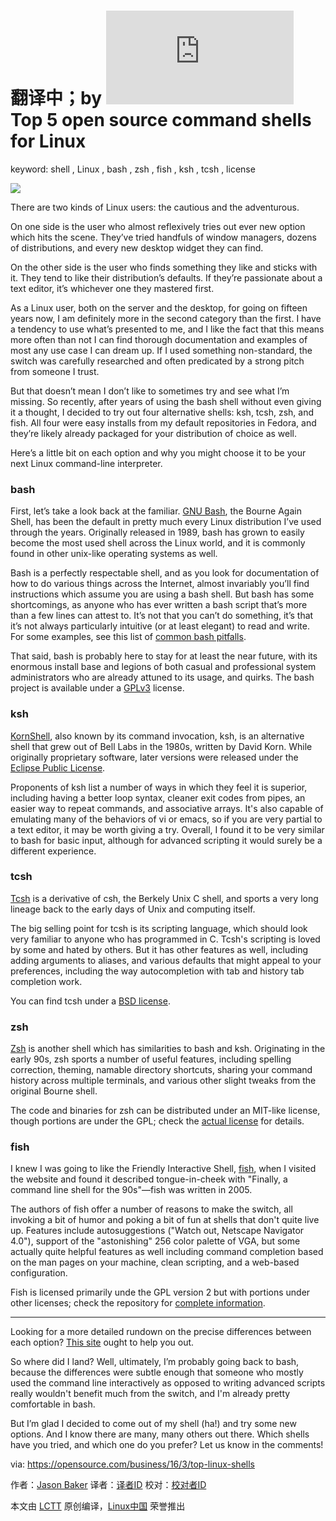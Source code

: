 翻译中；by ![zky001](https://github.com/LCTT/TranslateProject/edit/master/sources/tech/20160303%20Top%205%20open%20source%20command%20shells%20for%20Linux.md)
Top 5 open source command shells for Linux
===============================================

keyword: shell , Linux , bash , zsh , fish , ksh , tcsh , license

![](https://opensource.com/sites/default/files/styles/image-full-size/public/images/business/terminal_blue_smoke_command_line_0.jpg?itok=u2mRRqOa)

There are two kinds of Linux users: the cautious and the adventurous.

On one side is the user who almost reflexively tries out ever new option which hits the scene. They’ve tried handfuls of window managers, dozens of distributions, and every new desktop widget they can find.

On the other side is the user who finds something they like and sticks with it. They tend to like their distribution’s defaults. If they’re passionate about a text editor, it’s whichever one they mastered first.

As a Linux user, both on the server and the desktop, for going on fifteen years now, I am definitely more in the second category than the first. I have a tendency to use what’s presented to me, and I like the fact that this means more often than not I can find thorough documentation and examples of most any use case I can dream up. If I used something non-standard, the switch was carefully researched and often predicated by a strong pitch from someone I trust.

But that doesn’t mean I don’t like to sometimes try and see what I’m missing. So recently, after years of using the bash shell without even giving it a thought, I decided to try out four alternative shells: ksh, tcsh, zsh, and fish. All four were easy installs from my default repositories in Fedora, and they’re likely already packaged for your distribution of choice as well.

Here’s a little bit on each option and why you might choose it to be your next Linux command-line interpreter.

### bash

First, let’s take a look back at the familiar. [GNU Bash][1], the Bourne Again Shell, has been the default in pretty much every Linux distribution I’ve used through the years. Originally released in 1989, bash has grown to easily become the most used shell across the Linux world, and it is commonly found in other unix-like operating systems as well.

Bash is a perfectly respectable shell, and as you look for documentation of how to do various things across the Internet, almost invariably you’ll find instructions which assume you are using a bash shell. But bash has some shortcomings, as anyone who has ever written a bash script that’s more than a few lines can attest to. It’s not that you can’t do something, it’s that it’s not always particularly intuitive (or at least elegant) to read and write. For some examples, see this list of [common bash pitfalls][2].

That said, bash is probably here to stay for at least the near future, with its enormous install base and legions of both casual and professional system administrators who are already attuned to its usage, and quirks. The bash project is available under a [GPLv3][3] license.

### ksh

[KornShell][4], also known by its command invocation, ksh, is an alternative shell that grew out of Bell Labs in the 1980s, written by David Korn. While originally proprietary software, later versions were released under the [Eclipse Public License][5].

Proponents of ksh list a number of ways in which they feel it is superior, including having a better loop syntax, cleaner exit codes from pipes, an easier way to repeat commands, and associative arrays. It's also capable of emulating many of the behaviors of vi or emacs, so if you are very partial to a text editor, it may be worth giving a try. Overall, I found it to be very similar to bash for basic input, although for advanced scripting it would surely be a different experience.

### tcsh

[Tcsh][6] is a derivative of csh, the Berkely Unix C shell, and sports a very long lineage back to the early days of Unix and computing itself.

The big selling point for tcsh is its scripting language, which should look very familiar to anyone who has programmed in C. Tcsh's scripting is loved by some and hated by others. But it has other features as well, including adding arguments to aliases, and various defaults that might appeal to your preferences, including the way autocompletion with tab and history tab completion work.

You can find tcsh under a [BSD license][7].

### zsh

[Zsh][8] is another shell which has similarities to bash and ksh. Originating in the early 90s, zsh sports a number of useful features, including spelling correction, theming, namable directory shortcuts, sharing your command history across multiple terminals, and various other slight tweaks from the original Bourne shell.

The code and binaries for zsh can be distributed under an MIT-like license, though portions are under the GPL; check the [actual license][9] for details.

### fish

I knew I was going to like the Friendly Interactive Shell, [fish][10], when I visited the website and found it described tongue-in-cheek with "Finally, a command line shell for the 90s"—fish was written in 2005.

The authors of fish offer a number of reasons to make the switch, all invoking a bit of humor and poking a bit of fun at shells that don't quite live up. Features include autosuggestions ("Watch out, Netscape Navigator 4.0"), support of the "astonishing" 256 color palette of VGA, but some actually quite helpful features as well including command completion based on the man pages on your machine, clean scripting, and a web-based configuration.

Fish is licensed primarily unde the GPL version 2 but with portions under other licenses; check the repository for [complete information][11].

***

Looking for a more detailed rundown on the precise differences between each option? [This site][12] ought to help you out.

So where did I land? Well, ultimately, I’m probably going back to bash, because the differences were subtle enough that someone who mostly used the command line interactively as opposed to writing advanced scripts really wouldn't benefit much from the switch, and I'm already pretty comfortable in bash.

But I’m glad I decided to come out of my shell (ha!) and try some new options. And I know there are many, many others out there. Which shells have you tried, and which one do you prefer? Let us know in the comments!




via: https://opensource.com/business/16/3/top-linux-shells

作者：[Jason Baker][a]
译者：[译者ID](https://github.com/译者ID)
校对：[校对者ID](https://github.com/校对者ID)

本文由 [LCTT](https://github.com/LCTT/TranslateProject) 原创编译，[Linux中国](https://linux.cn/) 荣誉推出

[a]:https://opensource.com/users/jason-baker

[1]: https://www.gnu.org/software/bash/
[2]: http://mywiki.wooledge.org/BashPitfalls
[3]: http://www.gnu.org/licenses/gpl.html
[4]: http://www.kornshell.org/
[5]: https://www.eclipse.org/legal/epl-v10.html
[6]: http://www.tcsh.org/Welcome
[7]: https://en.wikipedia.org/wiki/BSD_licenses
[8]: http://www.zsh.org/
[9]: https://sourceforge.net/p/zsh/code/ci/master/tree/LICENCE
[10]: https://fishshell.com/
[11]: https://github.com/fish-shell/fish-shell/blob/master/COPYING
[12]: http://hyperpolyglot.org/unix-shells


